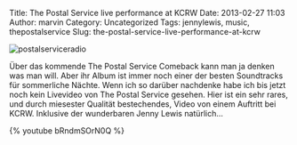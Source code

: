 Title: The Postal Service live performance at KCRW
Date: 2013-02-27 11:03
Author: marvin
Category: Uncategorized
Tags: jennylewis, music, thepostalservice
Slug: the-postal-service-live-performance-at-kcrw

![postalserviceradio]({static}/images/postalserviceradio.jpg)

Über das kommende The Postal Service Comeback kann man ja denken was man
will. Aber ihr Album ist immer noch einer der besten Soundtracks für
sommerliche Nächte. Wenn ich so darüber nachdenke habe ich bis jetzt
noch kein Livevideo von The Postal Service gesehen. Hier ist ein sehr
rares, und durch miesester Qualität bestechendes, Video von einem
Auftritt bei KCRW. Inklusive der wunderbaren Jenny Lewis natürlich...

{% youtube bRndmSOrN0Q %}

